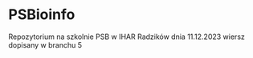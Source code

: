 # PSBioinfo
Repozytorium na szkolnie PSB w IHAR Radzików dnia 11.12.2023
wiersz dopisany w branchu 5
